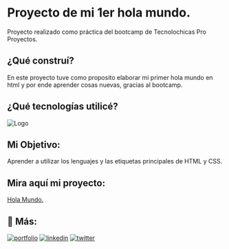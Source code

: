 # Proyecto de mi 1er hola mundo.

Proyecto realizado como práctica del bootcamp de Tecnolochicas Pro Proyectos.

## ¿Qué construí? 

En este proyecto tuve como proposito elaborar mi primer hola mundo en html y por ende aprender cosas nuevas, gracias al bootcamp.

## ¿Qué tecnologías utilicé?

![Logo](https://www.ionos.es/digitalguide/fileadmin/DigitalGuide/Teaser/html-tagst.jpg)

## Mi Objetivo:
Aprender a utilizar los lenguajes y las etiquetas principales de HTML y CSS.

## Mira aquí mi proyecto:
[Hola Mundo.](https://mi-primera-chamba-mu.vercel.app/)

## 🔗 Más:
[![portfolio](https://img.shields.io/badge/my_portfolio-000?style=for-the-badge&logo=ko-fi&logoColor=white)](https://valeriavazquez19.github.io/)
[![linkedin](https://img.shields.io/badge/linkedin-0A66C2?style=for-the-badge&logo=linkedin&logoColor=white)](https://www.linkedin.com/in/vazquez-valeria-b73bb1273/)
[![twitter](https://img.shields.io/badge/twitter-1DA1F2?style=for-the-badge&logo=twitter&logoColor=white)](https://twitter.com/VazquezVale19?t=K2PoA4ZCTuW8046si5L6Pg&s=09)
